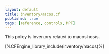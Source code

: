 ```yaml
---
layout: default
title: inventory/macos.cf
published: true
tags: [reference, controls, MPF]
---
```


This policy is inventory related to macos hosts.

[%CFEngine_library_include(inventory/macos)%]

